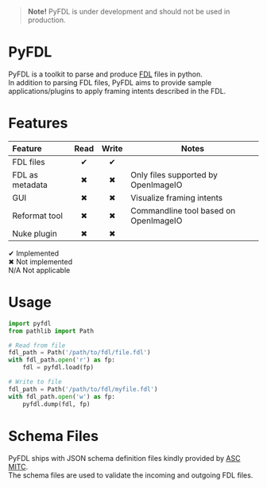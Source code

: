 > **Note!**  PyFDL is under development and should not be used in production. 

# PyFDL
PyFDL is a toolkit to parse and produce [FDL](https://theasc.com/society/ascmitc/asc-framing-decision-list) files in python.  
In addition to parsing FDL files, PyFDL aims to provide sample applications/plugins to apply framing intents
described in the FDL.

# Features

| Feature         | Read | Write | Notes                                 |
|:----------------|:----:|:-----:|---------------------------------------|
| FDL files       |  ✔   |   ✔   |                                       |
| FDL as metadata |  ✖   |   ✖   | Only files supported by OpenImageIO   |
| GUI             |  ✖   |   ✖   | Visualize framing intents             |
| Reformat tool   |  ✖   |   ✖   | Commandline tool based on OpenImageIO |
| Nuke plugin     |  ✖   |   ✖   |                                       |

✔ Implemented  
✖ Not implemented  
N/A Not applicable  

# Usage
```python
import pyfdl
from pathlib import Path

# Read from file
fdl_path = Path('/path/to/fdl/file.fdl')
with fdl_path.open('r') as fp:
    fdl = pyfdl.load(fp)

# Write to file
fdl_path = Path('/path/to/fdl/myfile.fdl')
with fdl_path.open('w') as fp:
    pyfdl.dump(fdl, fp)
```

# Schema Files
PyFDL ships with JSON schema definition files kindly provided by [ASC MITC](https://github.com/ascmitc/fdl).  
The schema files are used to validate the incoming and outgoing FDL files.
